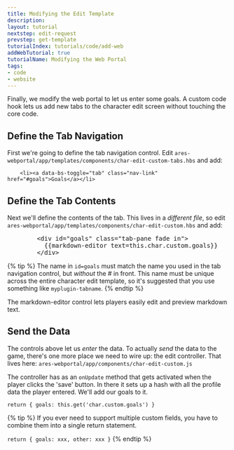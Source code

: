 ```yaml
---
title: Modifying the Edit Template
description: 
layout: tutorial
nextstep: edit-request
prevstep: get-template
tutorialIndex: tutorials/code/add-web
addWebTutorial: true
tutorialName: Modifying the Web Portal
tags:
- code
- website
---
```


Finally, we modify the web portal to let us enter some goals. A custom code hook lets us add new tabs to the character edit screen without touching the core code.

## Define the Tab Navigation

First we're going to define the tab navigation control.  Edit `ares-webportal/app/templates/components/char-edit-custom-tabs.hbs` and add:

        <li><a data-bs-toggle="tab" class="nav-link" href="#goals">Goals</a></li>

## Define the Tab Contents

Next we'll define the contents of the tab.  This lives in a _different file_, so edit `ares-webportal/app/templates/components/char-edit-custom.hbs` and add:

<pre>
        &lt;div id="goals" class="tab-pane fade in">
          &#x7b;&#x7b;markdown-editor text=this.char.custom.goals}}
        &lt;/div>
</pre>

{% tip %}
The name in `id=goals` must match the name you used in the tab navigation control, but _without_ the # in front. This name must be unique across the entire character edit template, so it's suggested that you use something like `myplugin-tabname`.
{% endtip %}

The markdown-editor control lets players easily edit and preview markdown text.

## Send the Data

The controls above let us *enter* the data.  To actually *send* the data to the game, there's one more place we need to wire up: the edit controller.  That lives here: `ares-webportal/app/components/char-edit-custom.js`

The controller has as an `onUpdate` method that gets activated when the player clicks the 'save' button.  In there it sets up a hash with all the profile data the player entered.  We'll add our goals to it.

    return { goals: this.get('char.custom.goals') }
    
{% tip %}
If you ever need to support multiple custom fields, you have to combine them into a single return statement.

`return { goals: xxx, other: xxx }`
{% endtip %}
